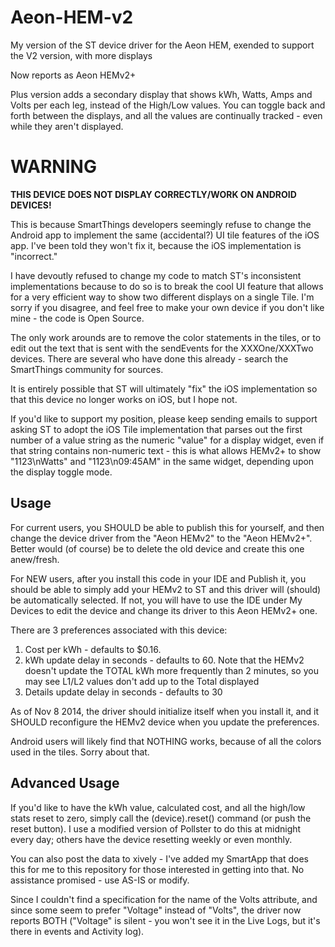 Aeon-HEM-v2
===========

My version of the ST device driver for the Aeon HEM, exended to support the V2 version, with more displays

Now reports as Aeon HEMv2+

Plus version adds a secondary display that shows kWh, Watts, Amps and Volts per each leg, instead of the High/Low values. You can toggle back and forth between the displays, and all the values are continually tracked - even while they aren't displayed.

WARNING
=======
<b>THIS DEVICE DOES NOT DISPLAY CORRECTLY/WORK ON ANDROID DEVICES!</b>

This is because SmartThings developers seemingly refuse to change the Android app to implement the same (accidental?) UI tile features of the iOS app. I've been told they won't fix it, because the iOS implementation is "incorrect."

I have devoutly refused to change my code to match ST's inconsistent implementations because to do so is to break the cool UI feature that allows for a very efficient way to show two different displays on a single Tile. I'm sorry if you disagree, and feel free to make your own device if you don't like mine - the code is Open Source.

The only work arounds are to remove the color statements in the tiles, or to edit out the text that is sent with the sendEvents for the XXXOne/XXXTwo devices. There are several who have done this already - search the SmartThings community for sources.

It is entirely possible that ST will ultimately "fix" the iOS implementation so that this device no longer works on iOS, but I hope not.

If you'd like to support my position, please keep sending emails to support asking ST to adopt the iOS Tile implementation that parses out the first number of a value string as the numeric "value" for a display widget, even if that string contains non-numeric text - this is what allows HEMv2+ to show "1123\nWatts" and "1123\n09:45AM" in the same widget, depending upon the display toggle mode.


Usage
-----

For current users, you SHOULD be able to publish this for yourself, and then change the device driver from the "Aeon HEMv2" to the "Aeon HEMv2+". Better would (of course) be to delete the old device and create this one anew/fresh.

For NEW users, after you install this code in your IDE and Publish it, you should be able to simply add your HEMv2 to ST and this driver will (should) be automatically selected. If not, you will have to use the IDE under My Devices to edit the device and change its driver to this Aeon HEMv2+ one.

There are 3 preferences associated with this device:
1) Cost per kWh - defaults to $0.16.
2) kWh update delay in seconds - defaults to 60. Note that the HEMv2 doesn't update the TOTAL kWh more frequently than 2 minutes, so you may see L1/L2 values don't add up to the Total displayed
3) Details update delay in seconds - defaults to 30

As of Nov 8 2014, the driver should initialize itself when you install it, and it SHOULD reconfigure the HEMv2 device when you update the preferences. 

Android users will likely find that NOTHING works, because of all the colors used in the tiles. Sorry about that.

Advanced Usage
--------------
If you'd like to have the kWh value, calculated cost, and all the high/low stats reset to zero, simply call the (device).reset() command (or push the reset button). I use a modified version of Pollster to do this at midnight every day; others have the device resetting weekly or even monthly.

You can also post the data to xively - I've added my SmartApp that does this for me to this repository for those interested in getting into that. No assistance promised - use AS-IS or modify.

Since I couldn't find a specification for the name of the Volts attribute, and since some seem to prefer "Voltage" instead of "Volts", the driver now reports BOTH ("Voltage" is silent - you won't see it in the Live Logs, but it's there in events and Activity log).
